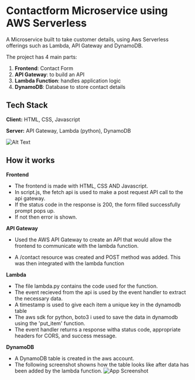 
# **Contactform Microservice using AWS Serverless**

A Microservice built to take customer details, using Aws Serverless offerings such as Lambda, API Gateway and DynamoDB.

The project has 4 main parts:
1. **Frontend**: Contact Form
2. **API Gateway**: to build an API
3. **Lambda Function**: handles application logic
4. **DynamoDB**: Database to store contact details





## **Tech Stack**

**Client:** HTML, CSS, Javascript

**Server:** API Gateway, Lambda (python), DynamoDB






![Alt Text](https://microservice-contactform.s3.ap-south-1.amazonaws.com/gif.gif?response-content-disposition=inline&X-Amz-Security-Token=IQoJb3JpZ2luX2VjENf%2F%2F%2F%2F%2F%2F%2F%2F%2F%2FwEaCmFwLXNvdXRoLTEiRjBEAiBL%2B9WOfWBGIT%2BMdM51u4fAIRU2%2FhrQaWADE%2FWHtVSq0gIgd%2BGa7MKRcHaHGC1xuizcPch%2FeLyRTMZo1nqJxqlkQm0qhAMI0f%2F%2F%2F%2F%2F%2F%2F%2F%2F%2FARABGgw2MTMxMTUxNjQxNjQiDIIOpwZhHbBCTAE15CrYAnNTXw4ah1cJ%2BDAB0%2FiWkDhJOTvjZ7Sqx4OZ%2B0JDZFE5fDLBqOzT96HlVYR3uZ4NKH5aj7uhikV6CTfl6xNdo0hDABO6DDQd2dOBXRRjKOBd0ba5M5TvySH9zD7oTJ16me9suvM77u8M1nzRRrifYutd4OIah0OJ3oI%2Fhk9W8juhN7gQmxRsgepm7PX04U4oADTJO52HCAmfoEnf5yDURP2moqaZVI3NnH9o6Jd%2BK4GRZG%2FFTDMkReZwKEVuTrT9W%2BmmXkVocE76W%2FJ8yYOOoWbQMHO2DdaJEtGJMsP1M69LLl756y%2BUqPQFe3kc8C%2BfYgE1GLu60qBL3TD%2Budk3zKAycByQB4o8%2FnJG0HFqdh9KWSfCrIytAiwbBzszv2Hl4mdW6SJF%2F6gmEzbFMk8KPSRry3XmVSRDZ7LEbgjcOSJz1CDimBua4GRAK%2B64SlKEBjlBDmHqhBRBMO68k6IGOrQCdf8Jgun1sA%2FCVuPCJCVFm%2BgrbEuKK%2Bwk2DVhGR%2BbLx%2FfdCOAf37ekvwz2mb%2Bksr%2BY8AHtnaxsSpShHXAj9tf98iI2TN8ZFoq3IwUyDDF9SeDW8dX7fmFvH1Jhfhaf%2BQ1vJTHIMq2n7uE4jGTnKwq9SBtKACfvoCklW22jpl2caHgiH%2FxQkVAj0t6BDtLr7vr4uRHwoB0z4t7st48vxOUKBg%2BNy42mESNEdERKUOADS0H1MEw3Kes2AMebxG3jmJCgzGqitVTSrKGdECWGc5KoEtFLeXVg7zFCvwoRbBj9uzrNdQPDmeIlzqiUwLuYQqvd9J7WnBkeH9s62AR03NWrTmdbiSX%2BM7%2BhMHrr4LG%2BbBUk1Mnt1re96ihoE75fSAhWOhBvgkQPlZZEtmS4vZQ%2Fx4GzkI%3D&X-Amz-Algorithm=AWS4-HMAC-SHA256&X-Amz-Date=20230423T095500Z&X-Amz-SignedHeaders=host&X-Amz-Expires=300&X-Amz-Credential=ASIAY5QEC6YCKFB3KTUE%2F20230423%2Fap-south-1%2Fs3%2Faws4_request&X-Amz-Signature=1868b78e345760c094094abcce2378b633480a623efb97cfdffcf9cdb8b1e93a)


## **How it works**

**Frontend**
- The frontend is made with HTML, CSS AND Javascript. 
- In script.js, the fetch api is used to make a post request API call to the api gateway.
- If the status code in the response is 200, the form filled successfully prompt pops up.
- If not then error is shown. 

**API Gateway**

- Used the AWS API Gateway to create an API that would allow the frontend to communicate with the lambda function.
 

- A /contact resource was created and POST method was added. This was then integrated with the lambda function


**Lambda**
- The file lambda.py contains the code used for the function.
- The event recieved from the api is used by the event handler to extract the necessary data.
- A timestamp is used to give each item a unique key in the dynamodb table
- The aws sdk for python, boto3 i used to save the data in dynamodb using the 'put_item' function.
- The event handler returns a response witha status code, appropriate headers for CORS, and success message.

**DynamoDB**
- A DynamoDB table is created in the aws account.
- The following screenshot showns how the table looks like after data has been added by the lambda function.
![App Screenshot](https://microservice-contactform.s3.ap-south-1.amazonaws.com/ss.png?response-content-disposition=inline&X-Amz-Security-Token=IQoJb3JpZ2luX2VjENf%2F%2F%2F%2F%2F%2F%2F%2F%2F%2FwEaCmFwLXNvdXRoLTEiRjBEAiBL%2B9WOfWBGIT%2BMdM51u4fAIRU2%2FhrQaWADE%2FWHtVSq0gIgd%2BGa7MKRcHaHGC1xuizcPch%2FeLyRTMZo1nqJxqlkQm0qhAMI0f%2F%2F%2F%2F%2F%2F%2F%2F%2F%2FARABGgw2MTMxMTUxNjQxNjQiDIIOpwZhHbBCTAE15CrYAnNTXw4ah1cJ%2BDAB0%2FiWkDhJOTvjZ7Sqx4OZ%2B0JDZFE5fDLBqOzT96HlVYR3uZ4NKH5aj7uhikV6CTfl6xNdo0hDABO6DDQd2dOBXRRjKOBd0ba5M5TvySH9zD7oTJ16me9suvM77u8M1nzRRrifYutd4OIah0OJ3oI%2Fhk9W8juhN7gQmxRsgepm7PX04U4oADTJO52HCAmfoEnf5yDURP2moqaZVI3NnH9o6Jd%2BK4GRZG%2FFTDMkReZwKEVuTrT9W%2BmmXkVocE76W%2FJ8yYOOoWbQMHO2DdaJEtGJMsP1M69LLl756y%2BUqPQFe3kc8C%2BfYgE1GLu60qBL3TD%2Budk3zKAycByQB4o8%2FnJG0HFqdh9KWSfCrIytAiwbBzszv2Hl4mdW6SJF%2F6gmEzbFMk8KPSRry3XmVSRDZ7LEbgjcOSJz1CDimBua4GRAK%2B64SlKEBjlBDmHqhBRBMO68k6IGOrQCdf8Jgun1sA%2FCVuPCJCVFm%2BgrbEuKK%2Bwk2DVhGR%2BbLx%2FfdCOAf37ekvwz2mb%2Bksr%2BY8AHtnaxsSpShHXAj9tf98iI2TN8ZFoq3IwUyDDF9SeDW8dX7fmFvH1Jhfhaf%2BQ1vJTHIMq2n7uE4jGTnKwq9SBtKACfvoCklW22jpl2caHgiH%2FxQkVAj0t6BDtLr7vr4uRHwoB0z4t7st48vxOUKBg%2BNy42mESNEdERKUOADS0H1MEw3Kes2AMebxG3jmJCgzGqitVTSrKGdECWGc5KoEtFLeXVg7zFCvwoRbBj9uzrNdQPDmeIlzqiUwLuYQqvd9J7WnBkeH9s62AR03NWrTmdbiSX%2BM7%2BhMHrr4LG%2BbBUk1Mnt1re96ihoE75fSAhWOhBvgkQPlZZEtmS4vZQ%2Fx4GzkI%3D&X-Amz-Algorithm=AWS4-HMAC-SHA256&X-Amz-Date=20230423T102113Z&X-Amz-SignedHeaders=host&X-Amz-Expires=300&X-Amz-Credential=ASIAY5QEC6YCKFB3KTUE%2F20230423%2Fap-south-1%2Fs3%2Faws4_request&X-Amz-Signature=897524fc9afc7d8b252c960083890d5dd3dbe77e83aee2d70db1c5c59c430449)






